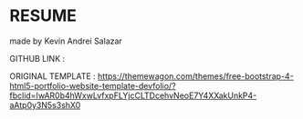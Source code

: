 # RESUME
made by Kevin Andrei Salazar

GITHUB LINK :

ORIGINAL TEMPLATE : https://themewagon.com/themes/free-bootstrap-4-html5-portfolio-website-template-devfolio/?fbclid=IwAR0b4hWxwLvfxpFLYjcCLTDcehvNeoE7Y4XXakUnkP4-aAtp0y3N5s3shX0
